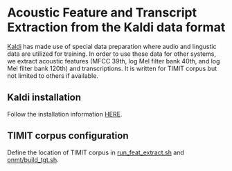 # Acoustic Feature and Transcript Extraction from the Kaldi data format

[Kaldi](http://kaldi-asr.org) has made use of special data preparation where audio and lingustic data are utilized for training. In order to use these data for other systems, we extract acoustic features (MFCC 39th, log Mel filter bank 40th, and log Mel filter bank 120th) and transcriptions. It is written for TIMIT corpus but not limited to others if available.

## Kaldi installation

Follow the installation information [HERE](http://kaldi-asr.org/doc/install.html).

## TIMIT corpus configuration

Define the location of TIMIT corpus in [run_feat_extract.sh](https://github.com/homink/kaldi/blob/FeatureText/egs/timit/s5/run_feat_extract.sh) and [onmt/build_tgt.sh](https://github.com/homink/kaldi/blob/FeatureText/egs/timit/s5/onmt/build_tgt.sh).
